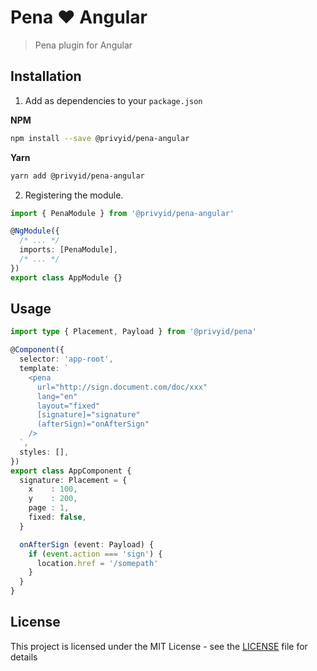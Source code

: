 # Pena ❤️ Angular

> Pena plugin for Angular

## Installation

1. Add as dependencies to your `package.json`

**NPM**

```bash
npm install --save @privyid/pena-angular
```

**Yarn**
```bash
yarn add @privyid/pena-angular
```

2. Registering the module.

```ts
import { PenaModule } from '@privyid/pena-angular'

@NgModule({
  /* ... */
  imports: [PenaModule],
  /* ... */
})
export class AppModule {}

```

## Usage

```ts
import type { Placement, Payload } from '@privyid/pena'

@Component({
  selector: 'app-root',
  template: `
    <pena
      url="http://sign.document.com/doc/xxx"
      lang="en"
      layout="fixed"
      [signature]="signature"
      (afterSign)="onAfterSign"
    />
  `,
  styles: [],
})
export class AppComponent {
  signature: Placement = {
    x    : 100,
    y    : 200,
    page : 1,
    fixed: false,
  }

  onAfterSign (event: Payload) {
    if (event.action === 'sign') {
      location.href = '/somepath'
    }
  }
}
```

## License

This project is licensed under the MIT License - see the [LICENSE](/LICENSE) file for details
